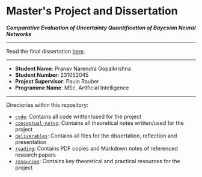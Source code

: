 <h1>Master's Project and Dissertation</h1>

**_Comparative Evaluation of Uncertainty Quantification of Bayesian Neural Networks_**

---

Read the final dissertation [here](https://github.com/pranigopu/mastersProject/blob/main/deliverables/dissertation).

---

- **Student Name**: Pranav Narendra Gopalkrishna
- **Student Number**: 231052045
- **Project Supervisor**: Paulo Rauber
- **Programme Name**: MSc. Artificial Intelligence

---

Directories within this repository:

- [`code`](https://github.com/pranigopu/mastersProject/tree/main/code): Contains all code written/used for the project
- [`conceptual-notes`](https://github.com/pranigopu/mastersProject/tree/main/conceptual-notes): Contains all theoretical notes written/used for the project
- [`deliverables`](https://github.com/pranigopu/mastersProject/tree/main/deliverables): Contains all files for the dissertation, reflection and presentation
- [`reading`](https://github.com/pranigopu/mastersProject/tree/main/reading): Contains PDF copies and Markdown notes of referenced research papers
- [`resources`](https://github.com/pranigopu/mastersProject/tree/main/resources): Contains key theoretical and practical resources for the project
